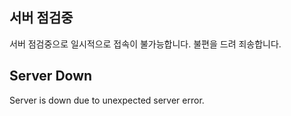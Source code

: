 ## 서버 점검중
서버 점검중으로 일시적으로 접속이 불가능합니다. 불편을 드려 죄송합니다.

## Server Down
Server is down due to unexpected server error.
